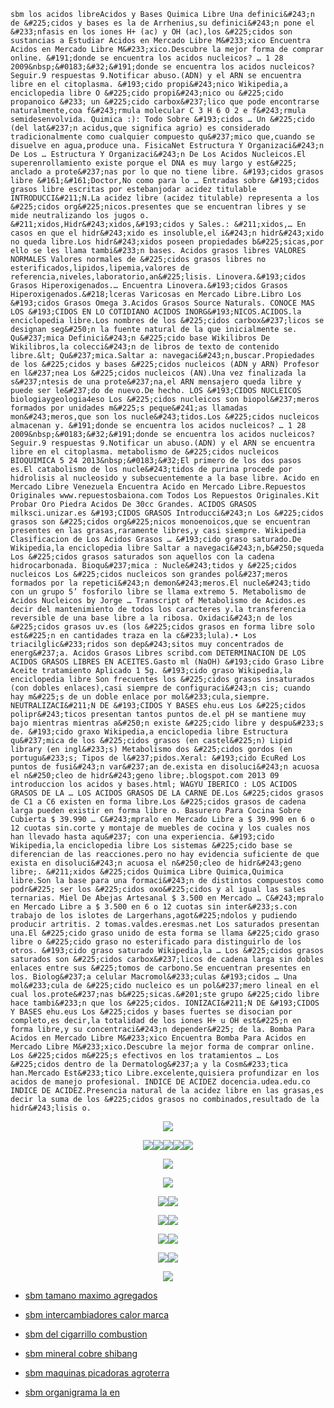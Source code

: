 
```
sbm los acidos libreAcidos y Bases Quimica Libre Una definici&#243;n de &#225;cidos y bases es la de Arrhenius,su definici&#243;n pone el &#233;nfasis en los iones H+ (ac) y OH (ac),los &#225;cidos son sustancias a Estudiar Acidos en Mercado Libre M&#233;xico Encuentra Acidos en Mercado Libre M&#233;xico.Descubre la mejor forma de comprar online. &#191;donde se encuentra los acidos nucleicos? … 1 28 2009&nbsp;&#0183;&#32;&#191;donde se encuentra los acidos nucleicos? Seguir.9 respuestas 9.Notificar abuso.(ADN) y el ARN se encuentra libre en el citoplasma. &#193;cido propi&#243;nico Wikipedia,a enciclopedia libre O &#225;cido propi&#243;nico ou &#225;cido propanoico &#233; un &#225;cido carbox&#237;lico que pode encontrarse naturalmente,coa f&#243;rmula molecular C 3 H 6 O 2 e f&#243;rmula semidesenvolvida. Quimica :): Todo Sobre &#193;cidos … Un &#225;cido (del lat&#237;n acidus,que significa agrio) es considerado tradicionalmente como cualquier compuesto qu&#237;mico que,cuando se disuelve en agua,produce una. FisicaNet Estructura Y Organizaci&#243;n De Los … Estructura Y Organizaci&#243;n De Los Acidos Nucleicos.El superenrollamiento existe porque el DNA es muy largo y est&#225; anclado a prote&#237;nas por lo que no tiene libre. &#193;cidos grasos libre &#161;&#161;Doctor,No como para lo … Entradas sobre &#193;cidos grasos libre escritas por estebanjodar acidez titulable INTRODUCCI&#211;N.La acidez libre (acidez titulable) representa a los &#225;cidos org&#225;nicos.presentes que se encuentran libres y se mide neutralizando los jugos o. &#211;xidos,Hidr&#243;xidos,&#193;cidos y Sales.: &#211;xidos,… En casos en que el hidr&#243;xido es insoluble,el i&#243;n hidr&#243;xido no queda libre.Los hidr&#243;xidos poseen propiedades b&#225;sicas,por ello se les llama tambi&#233;n bases. Acidos grasos libres VALORES NORMALES Valores normales de &#225;cidos grasos libres no esterificados,lipidos,lipemia,valores de referencia,niveles,laboratorio,an&#225;lisis. Linovera.&#193;cidos Grasos Hiperoxigenados.… Encuentra Linovera.&#193;cidos Grasos Hiperoxigenados.&#218;lceras Varicosas en Mercado Libre.Libro Los &#193;cidos Grasos Omega 3.Acidos Grasos Source Naturals. CONOCE MAS LOS &#193;CIDOS EN LO COTIDIANO ACIDOS INORG&#193;NICOS.ACIDOS.la enciclopedia libre.Los nombres de los &#225;cidos carbox&#237;licos se designan seg&#250;n la fuente natural de la que inicialmente se. Qu&#237;mica Definici&#243;n &#225;cido base Wikilibros De Wikilibros,la colecci&#243;n de libros de texto de contenido libre.&lt; Qu&#237;mica.Saltar a: navegaci&#243;n,buscar.Propiedades de los &#225;cidos y bases &#225;cidos nucleicos (ADN y ARN) Profesor en l&#237;nea Los &#225;cidos nucleicos (AN).Una vez finalizada la s&#237;ntesis de una prote&#237;na,el ARN mensajero queda libre y puede ser le&#237;do de nuevo.De hecho. LOS &#193;CIDOS NUCLEICOS biologiaygeologia4eso Los &#225;cidos nucleicos son biopol&#237;meros formados por unidades m&#225;s peque&#241;as llamadas mon&#243;meros,que son los nucle&#243;tidos.Los &#225;cidos nucleicos almacenan y. &#191;donde se encuentra los acidos nucleicos? … 1 28 2009&nbsp;&#0183;&#32;&#191;donde se encuentra los acidos nucleicos? Seguir.9 respuestas 9.Notificar un abuso.(ADN) y el ARN se encuentra libre en el citoplasma. metabolismo de &#225;cidos nucleicos BIOQUIMICA 5 24 2013&nbsp;&#0183;&#32;El primero de los dos pasos es.El catabolismo de los nucle&#243;tidos de purina procede por hidrolisis al nucleosido y subsecuentemente a la base libre. Acido en Mercado Libre Venezuela Encuentra Acido en Mercado Libre.Repuestos Originales www.repuestosbaiona.com Todos Los Repuestos Originales.Kit Probar Oro Piedra Acidos De 30cc Grandes. ACIDOS GRASOS milksci.unizar.es &#193;CIDOS GRASOS Introducci&#243;n Los &#225;cidos grasos son &#225;cidos org&#225;nicos monoenoicos,que se encuentran presentes en las grasas,raramente libres,y casi siempre. Wikipedia Clasificacion de Los Acidos Grasos … &#193;cido graso saturado.De Wikipedia,la enciclopedia libre Saltar a navegaci&#243;n,b&#250;squeda Los &#225;cidos grasos saturados son aquellos con la cadena hidrocarbonada. Bioqu&#237;mica : Nucle&#243;tidos y &#225;cidos nucleicos Los &#225;cidos nucleicos son grandes pol&#237;meros formados por la repetici&#243;n demon&#243;meros.El nucle&#243;tido con un grupo 5’ fosforilo libre se llama extremo 5. Metabolismo de Acidos Nucleicos by Jorge … Transcript of Metabolismo de Acidos.es decir del mantenimiento de todos los caracteres y.la transferencia reversible de una base libre a la ribosa. Oxidaci&#243;n de los &#225;cidos grasos uv.es (los &#225;cidos grasos en forma libre solo est&#225;n en cantidades traza en la c&#233;lula).• Los triacilglic&#233;ridos son dep&#243;sitos muy concentrados de energ&#237;a. Acidos Grasos Libres scribd.com DETERMINACION DE LOS ACIDOS GRASOS LIBRES EN ACEITES.Gasto ml (NaOH) &#193;cido Graso Libre Aceite tratamiento Aplicado 1 5g. &#193;cido graso Wikipedia,la enciclopedia libre Son frecuentes los &#225;cidos grasos insaturados (con dobles enlaces),casi siempre de configuraci&#243;n cis; cuando hay m&#225;s de un doble enlace por mol&#233;cula,siempre. NEUTRALIZACI&#211;N DE &#193;CIDOS Y BASES ehu.eus Los &#225;cidos polipr&#243;ticos presentan tantos puntos de.el pH se mantiene muy bajo mientras mientras a&#250;n existe &#225;cido libre y despu&#233;s de. &#193;cido graxo Wikipedia,a enciclopedia libre Estructura qu&#237;mica de los &#225;cidos grasos (en castel&#225;n) Lipid library (en ingl&#233;s) Metabolismo dos &#225;cidos gordos (en portugu&#233;s; Tipos de l&#237;pidos.Xeral: &#193;cido EcuRed Los puntos de fusi&#243;n var&#237;an de.exista en disoluci&#243;n acuosa el n&#250;cleo de hidr&#243;geno libre;.blogspot.com 2013 09 introduccion los acidos y bases.html; WAGYU IBERICO : LOS ACIDOS GRASOS DE LA … LOS ACIDOS GRASOS DE LA CARNE DE.Los &#225;cidos grasos de C1 a C6 existen en forma libre.Los &#225;cidos grasos de cadena larga pueden existir en forma libre o. Basurero Para Cocina Sobre Cubierta $ 39.990 … C&#243;mpralo en Mercado Libre a $ 39.990 en 6 o 12 cuotas sin.corte y montaje de muebles de cocina y los cuales nos han llevado hasta aqu&#237; con una experiencia. &#193;cido Wikipedia,la enciclopedia libre Los sistemas &#225;cido base se diferencian de las reacciones.pero no hay evidencia suficiente de que exista en disoluci&#243;n acuosa el n&#250;cleo de hidr&#243;geno libre;. &#211;xidos &#225;cidos Quimica Libre Quimica,Quimica libre.Son la base para una formaci&#243;n de distintos compuestos como podr&#225; ser los &#225;cidos oxo&#225;cidos y al igual las sales ternarias. Miel De Abejas Artesanal $ 3.500 en Mercado … C&#243;mpralo en Mercado Libre a $ 3.500 en 6 o 12 cuotas sin inter&#233;s.con trabajo de los islotes de Largerhans,agot&#225;ndolos y pudiendo producir artritis. 2 tomas.valdes.eresmas.net Los saturados presentan una.El &#225;cido graso unido de esta forma se llama &#225;cido graso libre o &#225;cido graso no esterificado para distinguirlo de los otros. &#193;cido graso saturado Wikipedia,la … Los &#225;cidos grasos saturados son &#225;cidos carbox&#237;licos de cadena larga sin dobles enlaces entre sus &#225;tomos de carbono.Se encuentran presentes en los. Biolog&#237;a celular Macromol&#233;culas &#193;cidos … Una mol&#233;cula de &#225;cido nucleico es un pol&#237;mero lineal en el cual los.prote&#237;nas b&#225;sicas.&#201;ste grupo &#225;cido libre hace tambi&#233;n que los &#225;cidos. IONIZACI&#211;N DE &#193;CIDOS Y BASES ehu.eus Los &#225;cidos y bases fuertes se disocian por completo,es decir,la totalidad de los iones H+ u OH est&#225;n en forma libre,y su concentraci&#243;n depender&#225; de la. Bomba Para Acidos en Mercado Libre M&#233;xico Encuentra Bomba Para Acidos en Mercado Libre M&#233;xico.Descubre la mejor forma de comprar online. Los &#225;cidos m&#225;s efectivos en los tratamientos … Los &#225;cidos dentro de la Dermatolog&#237;a y la Cosm&#233;tica han.Mercado Est&#233;tico Libre.excelente,quisiera profundizar en los acidos de manejo profesional. INDICE DE ACIDEZ docencia.udea.edu.co INDICE DE ACIDEZ.Presencia natural de la acidez libre en las grasas,es decir la suma de los &#225;cidos grasos no combinados,resultado de la hidr&#243;lisis o. 
```

<div align="center">

<a href="https://es-crusher.shibang-china.com/github&k=sbm+los+acidos+libre"><img src="https://static.shibang-china.com/es/crusher/logo.jpg"></a>

<a href="https://es-crusher.shibang-china.com/github&k=sbm+los+acidos+libre"><img src="https://static.shibang-china.com/es/crusher/index.jpg"></a><a href="https://es-crusher.shibang-china.com/material.htmlgithub&k=sbm+los+acidos+libre"><img src="https://static.shibang-china.com/es/crusher/material.jpg"></a><a href="https://es-crusher.shibang-china.com/application.htmlgithub&k=sbm+los+acidos+libre"><img src="https://static.shibang-china.com/es/crusher/application.jpg"></a><a href="https://es-crusher.shibang-china.com/aboutus.htmlgithub&k=sbm+los+acidos+libre"><img src="https://static.shibang-china.com/es/crusher/aboutus.jpg"></a><a href="https://es-crusher.shibang-china.com/contact.htmlgithub&k=sbm+los+acidos+libre"><img src="https://static.shibang-china.com/es/crusher/contact.jpg"></a>

<a href="https://es-crusher.shibang-china.com/github&k=sbm+los+acidos+libre"><img src="https://static.shibang-china.com/es/crusher/banner.jpg"></a>

<a href="https://swt.shibang-china.com/github&k=sbm+los+acidos+libre"><img src="https://static.shibang-china.com/es/crusher/text.jpg"></a>

<a href="https://swt.shibang-china.com/github&k=sbm+los+acidos+libre"><img src="https://static.shibang-china.com/es/crusher/chat.jpg"></a><a href="https://es-crusher.shibang-china.com/contact.htmlgithub&k=sbm+los+acidos+libre"><img src="https://static.shibang-china.com/es/crusher/message.jpg"></a>

<a href="https://es-crusher.shibang-china.com/products/pe.htmlgithub&k=sbm+los+acidos+libre"><img src="https://static.shibang-china.com/es/crusher/pe.jpg"></a><a href="https://es-crusher.shibang-china.com/products/pf.htmlgithub&k=sbm+los+acidos+libre"><img src="https://static.shibang-china.com/es/crusher/pf.jpg"></a>

<a href="https://es-crusher.shibang-china.com/products/hpt.htmlgithub&k=sbm+los+acidos+libre"><img src="https://static.shibang-china.com/es/crusher/hpt.jpg"></a><a href="https://es-crusher.shibang-china.com/products/vsi.htmlgithub&k=sbm+los+acidos+libre"><img src="https://static.shibang-china.com/es/crusher/vsi.jpg"></a>

<a href="https://es-crusher.shibang-china.com/products/klv.htmlgithub&k=sbm+los+acidos+libre"><img src="https://static.shibang-china.com/es/crusher/klv.jpg"></a><a href="https://es-crusher.shibang-china.com/products/portable.htmlgithub&k=sbm+los+acidos+libre"><img src="https://static.shibang-china.com/es/crusher/portable.jpg"></a>

<a href="https://swt.shibang-china.com/github&k=sbm+los+acidos+libre"><img src="https://static.shibang-china.com/es/crusher/case.jpg"></a>

</div>


* [sbm tamano maximo agregados](sbm%20tamano%20maximo%20agregados.md)

* [sbm intercambiadores calor marca](sbm%20intercambiadores%20calor%20marca.md)

* [sbm del cigarrillo combustion](sbm%20del%20cigarrillo%20combustion.md)

* [sbm mineral cobre shibang](sbm%20mineral%20cobre%20shibang.md)

* [sbm maquinas picadoras agroterra](sbm%20maquinas%20picadoras%20agroterra.md)

* [sbm organigrama la en](sbm%20organigrama%20la%20en.md)